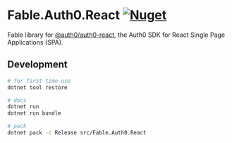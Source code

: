 # Fable.Auth0.React <a href="https://www.nuget.org/packages/Fable.Auth0.React/" target="_blank"><img src="https://img.shields.io/nuget/v/Fable.Auth0.React" alt="Nuget" /></a>

Fable library for [@auth0/auth0-react](https://github.com/auth0/auth0-react), the Auth0 SDK for React Single Page Applications (SPA).

## Development

```bash
# for first time use
dotnet tool restore

# docs
dotnet run
dotnet run bundle

# pack
dotnet pack -c Release src/Fable.Auth0.React
```
